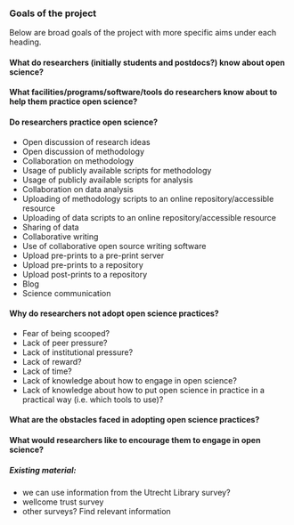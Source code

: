 ### Goals of the project

Below are broad goals of the project with more specific aims under each heading.

#### What do researchers (initially students and postdocs?) know about open science?

#### What facilities/programs/software/tools do researchers know about to help them practice open science?

#### Do researchers practice open science?
- Open discussion of research ideas
- Open discussion of methodology
- Collaboration on methodology
- Usage of publicly available scripts for methodology
- Usage of publicly available scripts for analysis
- Collaboration on data analysis
- Uploading of methodology scripts to an online repository/accessible resource
- Uploading of data scripts to an online repository/accessible resource
- Sharing of data
- Collaborative writing
- Use of collaborative open source writing software
- Upload pre-prints to a pre-print server
- Upload pre-prints to a repository
- Upload post-prints to a repository
- Blog
- Science communication


#### Why do researchers not adopt open science practices?
- Fear of being scooped?
- Lack of peer pressure?
- Lack of institutional pressure?
- Lack of reward?
- Lack of time?
- Lack of knowledge about how to engage in open science?
- Lack of knowledge about how to put open science in practice in a practical way (i.e. which tools to use)?

#### What are the obstacles faced in adopting open science practices?

#### What would researchers like to encourage them to engage in open science?


##### Existing material:
- we can use information from the Utrecht Library survey?
- wellcome trust survey
- other surveys? Find relevant information

#### 
